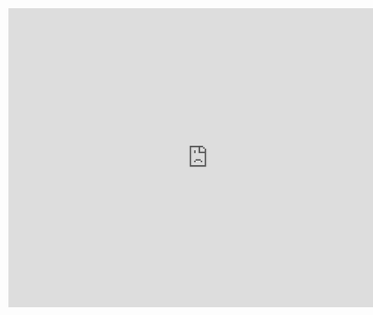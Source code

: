 <iframe src="https://www.google.com/calendar/embed?mode=WEEK&amp;height=600&amp;wkst=1&amp;bgcolor=%23FFFFFF&amp;src=lhr4tm32fg5t2q4agkqb1vhsa0%40group.calendar.google.com&amp;color=%2342104A&amp;src=julianpaolousero%40gmail.com&amp;color=%23AB8B00&amp;src=tilln022ipi8vl9dbisqa0bjis%40group.calendar.google.com&amp;color=%23182C57&amp;src=qr245bqe98c3ssj2i2lui78ldk%40group.calendar.google.com&amp;color=%235229A3&amp;src=7h1fec2vskffr6a2nlpp1rd3e8%40group.calendar.google.com&amp;color=%23B1440E&amp;ctz=America%2FNew_York" style=" border-width:0 " width="800" height="600" frameborder="0" scrolling="no"></iframe>
